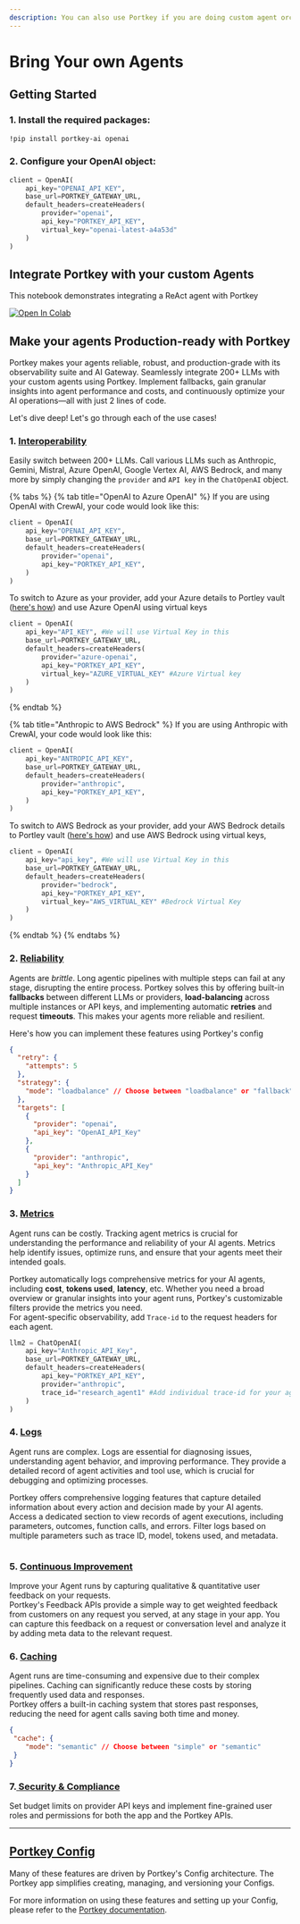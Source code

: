 ```yaml
---
description: You can also use Portkey if you are doing custom agent orchestration!
---
```


# Bring Your own Agents

## Getting Started

### 1. Install the required packages:

```bash
!pip install portkey-ai openai
```

### **2.** Configure your  OpenAI object:

```python
client = OpenAI(
    api_key="OPENAI_API_KEY",
    base_url=PORTKEY_GATEWAY_URL,
    default_headers=createHeaders(
        provider="openai",
        api_key="PORTKEY_API_KEY",
        virtual_key="openai-latest-a4a53d"
    )
)
```

## Integrate Portkey with your custom Agents

This notebook demonstrates integrating a ReAct agent with Portkey

[![Open In Colab](https://colab.research.google.com/assets/colab-badge.svg)](https://dub.sh/ReAct-agent)

## Make your agents Production-ready with Portkey

Portkey makes your agents reliable, robust, and production-grade with its observability suite and AI Gateway. Seamlessly integrate 200+ LLMs with your custom agents using Portkey. Implement fallbacks, gain granular insights into agent performance and costs, and continuously optimize your AI operations—all with just 2 lines of code.

Let's dive deep! Let's go through each of the use cases!

### 1. [Interoperability](../../product/ai-gateway-streamline-llm-integrations/universal-api.md)

Easily switch between 200+ LLMs. Call various LLMs such as Anthropic, Gemini, Mistral, Azure OpenAI, Google Vertex AI,  AWS Bedrock, and many more by simply changing the  `provider` and `API key` in the `ChatOpenAI` object.

{% tabs %}
{% tab title="OpenAI to Azure OpenAI" %}
If you are using OpenAI with CrewAI, your code would look like this:

```python
client = OpenAI(
    api_key="OPENAI_API_KEY",
    base_url=PORTKEY_GATEWAY_URL,
    default_headers=createHeaders(
        provider="openai",
        api_key="PORTKEY_API_KEY",
    )
)
```

To switch to Azure as your provider, add your Azure details to Portley vault ([here's how](../supported-llms/azure-openai.md)) and use Azure OpenAI using virtual keys

```python
client = OpenAI(
    api_key="API_KEY", #We will use Virtual Key in this
    base_url=PORTKEY_GATEWAY_URL,
    default_headers=createHeaders(
        provider="azure-openai", 
        api_key="PORTKEY_API_KEY",
        virtual_key="AZURE_VIRTUAL_KEY" #Azure Virtual key
    )
)
```
{% endtab %}

{% tab title="Anthropic to AWS Bedrock" %}
If you are using Anthropic with CrewAI, your code would look like this:

```python
client = OpenAI(
    api_key="ANTROPIC_API_KEY",
    base_url=PORTKEY_GATEWAY_URL,
    default_headers=createHeaders(
        provider="anthropic",
        api_key="PORTKEY_API_KEY",
    )
)
```

To switch to AWS Bedrock as your provider, add your AWS Bedrock details to Portley vault ([here's how](../supported-llms/aws-bedrock.md)) and use AWS Bedrock using virtual keys,

```python
client = OpenAI(
    api_key="api_key", #We will use Virtual Key in this
    base_url=PORTKEY_GATEWAY_URL,
    default_headers=createHeaders(
        provider="bedrock",
        api_key="PORTKEY_API_KEY",
        virtual_key="AWS_VIRTUAL_KEY" #Bedrock Virtual Key
    )
)
```
{% endtab %}
{% endtabs %}

### 2. [Reliability](../../product/ai-gateway-streamline-llm-integrations/)

Agents are _brittle_. Long agentic pipelines with multiple steps can fail at any stage, disrupting the entire process. Portkey solves this by offering built-in **fallbacks** between different LLMs or providers, **load-balancing** across multiple instances or API keys, and implementing automatic **retries** and request **timeouts**. This makes your agents more reliable and resilient.

Here's how you can implement these features using Portkey's config

```json
{
  "retry": {
    "attempts": 5
  },
  "strategy": {
    "mode": "loadbalance" // Choose between "loadbalance" or "fallback"
  },
  "targets": [
    {
      "provider": "openai",
      "api_key": "OpenAI_API_Key"
    },
    {
      "provider": "anthropic",
      "api_key": "Anthropic_API_Key"
    }
  ]
}
```

### 3. [Metrics](../../product/observability-modern-monitoring-for-llms/)

Agent runs can be costly. Tracking agent metrics is crucial for understanding the performance and reliability of your AI agents. Metrics help identify issues, optimize runs, and ensure that your agents meet their intended goals.

Portkey automatically logs comprehensive metrics for your AI agents, including **cost**, **tokens used**, **latency**, etc. Whether you need a broad overview or granular insights into your agent runs, Portkey's customizable filters provide the metrics you need.\
For agent-specific observability, add `Trace-id` to the request headers for each agent.&#x20;

```python
llm2 = ChatOpenAI(
    api_key="Anthropic_API_Key",
    base_url=PORTKEY_GATEWAY_URL,
    default_headers=createHeaders(
        api_key="PORTKEY_API_KEY",
        provider="anthropic",
        trace_id="research_agent1" #Add individual trace-id for your agent analytics
    )
)
```

### 4. [Logs](../../product/observability-modern-monitoring-for-llms/logs.md)

Agent runs are complex. Logs are essential for diagnosing issues, understanding agent behavior, and improving performance. They provide a detailed record of agent activities and tool use, which is crucial for debugging and optimizing processes.

Portkey offers comprehensive logging features that capture detailed information about every action and decision made by your AI agents. Access a dedicated section to view records of agent executions, including parameters, outcomes, function calls, and errors. Filter logs based on multiple parameters such as trace ID, model, tokens used, and metadata.

<figure><img src="../../.gitbook/assets/222.gif" alt=""><figcaption></figcaption></figure>

### 5. [Continuous Improvement](../../product/observability-modern-monitoring-for-llms/feedback.md)

Improve your Agent runs by capturing qualitative & quantitative user feedback on your requests.\
Portkey's Feedback APIs provide a simple way to get weighted feedback from customers on any request you served, at any stage in your app. You can capture this feedback on a request or conversation level and analyze it by adding meta data to the relevant request.

### 6. [Caching](../../product/ai-gateway-streamline-llm-integrations/cache-simple-and-semantic.md)

Agent runs are time-consuming and expensive due to their complex pipelines. Caching can significantly reduce these costs by storing frequently used data and responses.\
Portkey offers a built-in caching system that stores past responses, reducing the need for agent calls saving both time and money.

```json
{
 "cache": {
    "mode": "semantic" // Choose between "simple" or "semantic"
 }
}
```

### 7.[ Security & Compliance](../../product/enterprise-offering/security-portkey.md)

Set budget limits on provider API keys and implement fine-grained user roles and permissions for both the app and the Portkey APIs.

***

## [Portkey Config](../../product/ai-gateway-streamline-llm-integrations/configs.md)

Many of these features are driven by Portkey's Config architecture. The Portkey app simplifies creating, managing, and versioning your Configs.

For more information on using these features and setting up your Config, please refer to the [Portkey documentation](https://docs.portkey.ai).
